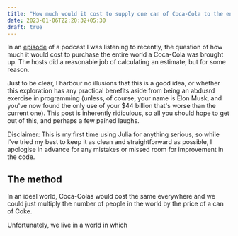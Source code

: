 ```yaml
---
title: "How much would it cost to supply one can of Coca-Cola to the entire world? An overengineered solution with Julia"
date: 2023-01-06T22:20:32+05:30
draft: true
---
```


In an [episode](https://nerdfighteria.info/v/250775376/#:~:text=%22Dear%20Hank%20and%20John%2C%C2%A0Given%20its%20varying%20price%20points%20throughout%20the%20world%2C%20how%20much%20in%20USD%20would%20it%20actually%20cost%20to%20buy%20the%20world%20a%20coke%3F%22) of a podcast I was listening to recently, the question of how much it would cost to purchase the entire world a Coca-Cola was brought up. The hosts did a reasonable job of calculating an estimate, but for some reason.  

Just to be clear, I harbour no illusions that this is a good idea, or whether this exploration has any practical benefits aside from being an abdusrd exercise in programming (unless, of course, your name is Elon Musk, and you've now found the only use of your $44 billion that's worse than the current one). This post is inherently ridiculous, so all you should hope to get out of this, and perhaps a few pained laughs. 

Disclaimer: This is my first time using Julia for anything serious, so while I've tried my best to keep it as clean and straightforward as possible, I apologise in advance for any mistakes or missed room for improvement in the code. 

## The method
In an ideal world, Coca-Colas would cost the same everywhere and we could just multiply the number of people in the world by the price of a can of Coke. 

Unfortunately, we live in a world in which 
